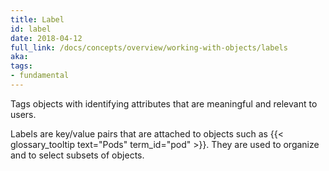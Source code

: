 ```yaml
---
title: Label
id: label
date: 2018-04-12
full_link: /docs/concepts/overview/working-with-objects/labels
aka: 
tags:
- fundamental 
---
```

 Tags objects with identifying attributes that are meaningful and relevant to users.

<!--more--> 

Labels are key/value pairs that are attached to objects such as {{< glossary_tooltip text="Pods" term_id="pod" >}}. They are used to organize and to select subsets of objects.

